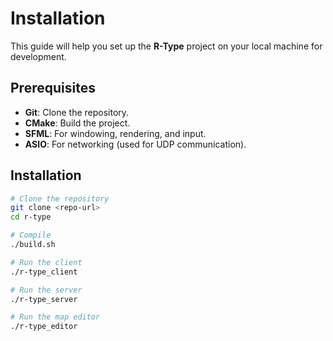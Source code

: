 # Installation

This guide will help you set up the **R-Type** project on your local machine for development.

## Prerequisites
- **Git**: Clone the repository.
- **CMake**: Build the project.
- **SFML**: For windowing, rendering, and input.
- **ASIO**: For networking (used for UDP communication).

## Installation

```bash
# Clone the repository
git clone <repo-url>
cd r-type

# Compile
./build.sh

# Run the client
./r-type_client

# Run the server
./r-type_server

# Run the map editor
./r-type_editor
```
